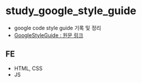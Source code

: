 # study_google_style_guide
- google code style guide 기록 및 정리
- [GoogleStyleGuide : 원문 링크](https://google.github.io/styleguide/)

## FE
- HTML, CSS
- JS


